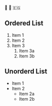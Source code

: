 🏈 
🥅 
🇪🇬


## Ordered List 

1. Item 1
2. Item 2
3. Item 3
   1. Item 3a
   2. Item 3b

## Unorderd List 
* Item 1
* Item 2
  * Item 2a
  * Item 2b
